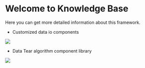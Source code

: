 # Welcome to Knowledge Base
Here you can get more detailed information about this framework.
- Customized data io components
<a href="https://github.com/BeardedManZhao/dataTear/blob/main/KnowledgeDocument/Customized%20data%20io%20components.md">
 <img src = "https://user-images.githubusercontent.com/113756063/193392573-b0a61286-b224-4216-b8cc-7e923b923e0f.png"/>
</a>

- Data Tear algorithm component library
<a href="调用算法库卡片的文档uri">
 <img src = "调用算法库卡片的uri"/>
</a>
